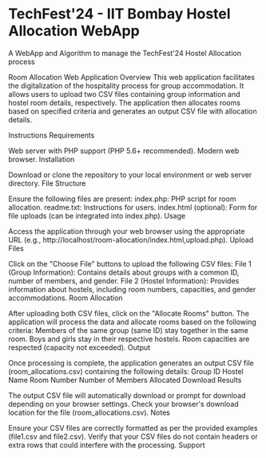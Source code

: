 # TechFest'24 - IIT Bombay Hostel Allocation WebApp

A WebApp and Algorithm to manage the TechFest'24 Hostel Allocation process

Room Allocation Web Application
Overview
This web application facilitates the digitalization of the hospitality process for group accommodation. It allows users to upload two CSV files containing group information and hostel room details, respectively. The application then allocates rooms based on specified criteria and generates an output CSV file with allocation details.

Instructions
Requirements

Web server with PHP support (PHP 5.6+ recommended).
Modern web browser.
Installation

Download or clone the repository to your local environment or web server directory.
File Structure

Ensure the following files are present:
index.php: PHP script for room allocation.
readme.txt: Instructions for users.
index.html (optional): Form for file uploads (can be integrated into index.php).
Usage

Access the application through your web browser using the appropriate URL (e.g., http://localhost/room-allocation/index.html,upload.php).
Upload Files

Click on the "Choose File" buttons to upload the following CSV files:
File 1 (Group Information): Contains details about groups with a common ID, number of members, and gender.
File 2 (Hostel Information): Provides information about hostels, including room numbers, capacities, and gender accommodations.
Room Allocation

After uploading both CSV files, click on the "Allocate Rooms" button.
The application will process the data and allocate rooms based on the following criteria:
Members of the same group (same ID) stay together in the same room.
Boys and girls stay in their respective hostels.
Room capacities are respected (capacity not exceeded).
Output

Once processing is complete, the application generates an output CSV file (room_allocations.csv) containing the following details:
Group ID
Hostel Name
Room Number
Number of Members Allocated
Download Results

The output CSV file will automatically download or prompt for download depending on your browser settings.
Check your browser's download location for the file (room_allocations.csv).
Notes

Ensure your CSV files are correctly formatted as per the provided examples (file1.csv and file2.csv).
Verify that your CSV files do not contain headers or extra rows that could interfere with the processing.
Support

